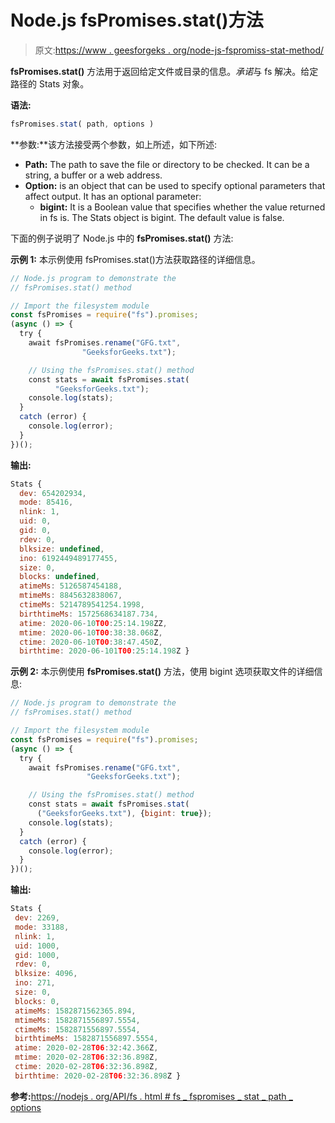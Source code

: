 # Node.js fsPromises.stat()方法

> 原文:[https://www . geesforgeks . org/node-js-fspromiss-stat-method/](https://www.geeksforgeeks.org/node-js-fspromises-stat-method/)

**fsPromises.stat()** 方法用于返回给定文件或目录的信息。*承诺*与 fs 解决。给定路径的 Stats 对象。

**语法:**

```js
fsPromises.stat( path, options )
```

**参数:**该方法接受两个参数，如上所述，如下所述:

*   **Path:** The path to save the file or directory to be checked. It can be a string, a buffer or a web address.
*   **Option:** is an object that can be used to specify optional parameters that affect output. It has an optional parameter:
    *   **bigint:** It is a Boolean value that specifies whether the value returned in fs is. The Stats object is bigint. The default value is false.

下面的例子说明了 Node.js 中的 **fsPromises.stat()** 方法:

**示例 1:** 本示例使用 fsPromises.stat()方法获取路径的详细信息。

```js
// Node.js program to demonstrate the 
// fsPromises.stat() method 

// Import the filesystem module 
const fsPromises = require("fs").promises;
(async () => {
  try {
    await fsPromises.rename("GFG.txt", 
                "GeeksforGeeks.txt");

    // Using the fsPromises.stat() method
    const stats = await fsPromises.stat(
          "GeeksforGeeks.txt");
    console.log(stats);
  } 
  catch (error) {
    console.log(error);
  }
})();
```

**输出:**

```js
Stats {
  dev: 654202934,
  mode: 85416,
  nlink: 1,
  uid: 0,
  gid: 0,
  rdev: 0,
  blksize: undefined,
  ino: 6192449489177455,
  size: 0,
  blocks: undefined,
  atimeMs: 5126587454188,
  mtimeMs: 8845632838067,
  ctimeMs: 5214789541254.1998,
  birthtimeMs: 1572568634187.734,
  atime: 2020-06-10T00:25:14.198ZZ,
  mtime: 2020-06-10T00:38:38.068Z,
  ctime: 2020-06-10T00:38:47.450Z,
  birthtime: 2020-06-101T00:25:14.198Z }

```

**示例 2:** 本示例使用 **fsPromises.stat()** 方法，使用 bigint 选项获取文件的详细信息:

```js
// Node.js program to demonstrate the 
// fsPromises.stat() method 

// Import the filesystem module 
const fsPromises = require("fs").promises;
(async () => {
  try {
    await fsPromises.rename("GFG.txt", 
                 "GeeksforGeeks.txt");

    // Using the fsPromises.stat() method
    const stats = await fsPromises.stat(
      ("GeeksforGeeks.txt"), {bigint: true});
    console.log(stats);
  } 
  catch (error) {
    console.log(error);
  }
})();
```

**输出:**

```js
Stats {
 dev: 2269,
 mode: 33188,
 nlink: 1,
 uid: 1000,
 gid: 1000,
 rdev: 0,
 blksize: 4096,
 ino: 271,
 size: 0,
 blocks: 0,
 atimeMs: 1582871562365.894,
 mtimeMs: 1582871556897.5554,
 ctimeMs: 1582871556897.5554,
 birthtimeMs: 1582871556897.5554,
 atime: 2020-02-28T06:32:42.366Z,
 mtime: 2020-02-28T06:32:36.898Z,
 ctime: 2020-02-28T06:32:36.898Z,
 birthtime: 2020-02-28T06:32:36.898Z }

```

**参考:**[https://nodejs . org/API/fs . html # fs _ fspromises _ stat _ path _ options](https://nodejs.org/api/fs.html#fs_fspromises_stat_path_options)